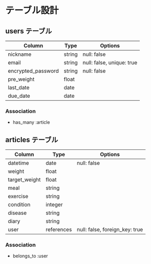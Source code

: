 # テーブル設計

## users テーブル

| Column             | Type   | Options                   |
| ------------------ | ------ | ------------------------- |
| nickname           | string | null: false               |
| email              | string | null: false, unique: true |
| encrypted_password | string | null: false               |
| pre_weight         | float  |                           |
| last_date          | date   |                           |
| due_date           | date   |                           |


### Association

- has_many :article

## articles テーブル

| Column        | Type       | Options                        |
| ------------- | ---------- | -----------                    |
| datetime      | date       | null: false                    |
| weight        | float      |                                |
| target_weight | float      |                                |
| meal          | string     |                                |
| exercise      | string     |                                |
| condition     | integer    |                                |
| disease       | string     |                                |
| diary         | string     |                                |
| user          | references | null: false, foreign_key: true |

### Association

- belongs_to :user
